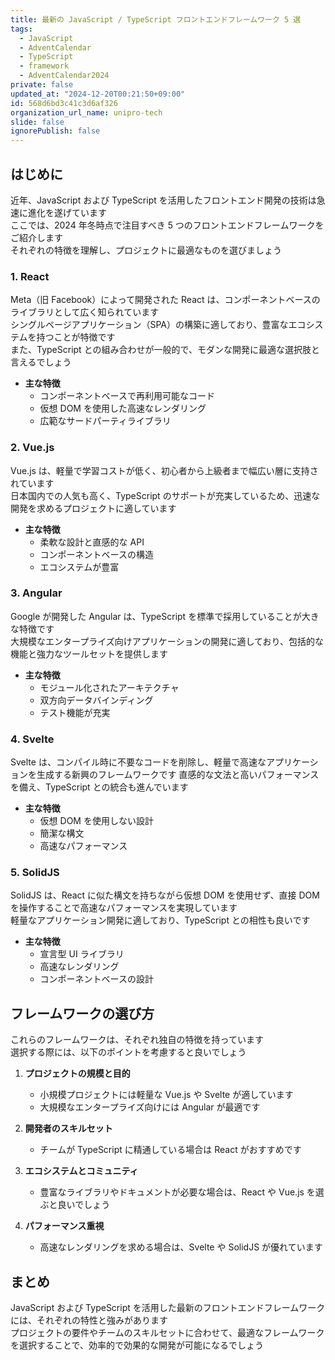 ```yaml
---
title: 最新の JavaScript / TypeScript フロントエンドフレームワーク 5 選
tags:
  - JavaScript
  - AdventCalendar
  - TypeScript
  - framework
  - AdventCalendar2024
private: false
updated_at: "2024-12-20T00:21:50+09:00"
id: 568d6bd3c41c3d6af326
organization_url_name: unipro-tech
slide: false
ignorePublish: false
---
```


## はじめに

近年、JavaScript および TypeScript を活用したフロントエンド開発の技術は急速に進化を遂げています  
ここでは、2024 年冬時点で注目すべき 5 つのフロントエンドフレームワークをご紹介します  
それぞれの特徴を理解し、プロジェクトに最適なものを選びましょう

### 1. React

Meta（旧 Facebook）によって開発された React は、コンポーネントベースのライブラリとして広く知られています  
シングルページアプリケーション（SPA）の構築に適しており、豊富なエコシステムを持つことが特徴です  
また、TypeScript との組み合わせが一般的で、モダンな開発に最適な選択肢と言えるでしょう

- **主な特徴**
  - コンポーネントベースで再利用可能なコード
  - 仮想 DOM を使用した高速なレンダリング
  - 広範なサードパーティライブラリ

### 2. Vue.js

Vue.js は、軽量で学習コストが低く、初心者から上級者まで幅広い層に支持されています  
日本国内での人気も高く、TypeScript のサポートが充実しているため、迅速な開発を求めるプロジェクトに適しています

- **主な特徴**
  - 柔軟な設計と直感的な API
  - コンポーネントベースの構造
  - エコシステムが豊富

### 3. Angular

Google が開発した Angular は、TypeScript を標準で採用していることが大きな特徴です  
大規模なエンタープライズ向けアプリケーションの開発に適しており、包括的な機能と強力なツールセットを提供します

- **主な特徴**
  - モジュール化されたアーキテクチャ
  - 双方向データバインディング
  - テスト機能が充実

### 4. Svelte

Svelte は、コンパイル時に不要なコードを削除し、軽量で高速なアプリケーションを生成する新興のフレームワークです
直感的な文法と高いパフォーマンスを備え、TypeScript との統合も進んでいます

- **主な特徴**
  - 仮想 DOM を使用しない設計
  - 簡潔な構文
  - 高速なパフォーマンス

### 5. SolidJS

SolidJS は、React に似た構文を持ちながら仮想 DOM を使用せず、直接 DOM を操作することで高速なパフォーマンスを実現しています  
軽量なアプリケーション開発に適しており、TypeScript との相性も良いです

- **主な特徴**
  - 宣言型 UI ライブラリ
  - 高速なレンダリング
  - コンポーネントベースの設計

## フレームワークの選び方

これらのフレームワークは、それぞれ独自の特徴を持っています  
選択する際には、以下のポイントを考慮すると良いでしょう

1. **プロジェクトの規模と目的**

   - 小規模プロジェクトには軽量な Vue.js や Svelte が適しています
   - 大規模なエンタープライズ向けには Angular が最適です

2. **開発者のスキルセット**

   - チームが TypeScript に精通している場合は React がおすすめです

3. **エコシステムとコミュニティ**

   - 豊富なライブラリやドキュメントが必要な場合は、React や Vue.js を選ぶと良いでしょう

4. **パフォーマンス重視**
   - 高速なレンダリングを求める場合は、Svelte や SolidJS が優れています

## まとめ

JavaScript および TypeScript を活用した最新のフロントエンドフレームワークには、それぞれの特性と強みがあります  
プロジェクトの要件やチームのスキルセットに合わせて、最適なフレームワークを選択することで、効率的で効果的な開発が可能になるでしょう
